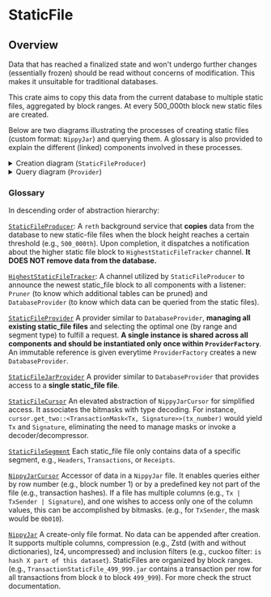 # StaticFile

## Overview

Data that has reached a finalized state and won't undergo further changes (essentially frozen) should be read without concerns of modification. This makes it unsuitable for traditional databases.

This crate aims to copy this data from the current database to multiple static files, aggregated by block ranges. At every 500_000th block new static files are created.

Below are two diagrams illustrating the processes of creating static files (custom format: `NippyJar`) and querying them. A glossary is also provided to explain the different (linked) components involved in these processes.

<details>
  <summary>Creation diagram (<code>StaticFileProducer</code>)</summary>

```mermaid
graph TD;
    I("BLOCK_HEIGHT % 500_000 == 0")--triggers-->SP(StaticFileProducer)
    SP --> |triggers| SH["create_static_file(block_range, StaticFileSegment::Headers)"]
    SP --> |triggers| ST["create_static_file(block_range, StaticFileSegment::Transactions)"]
    SP --> |triggers| SR["create_static_file(block_range, StaticFileSegment::Receipts)"]
    SP --> |triggers| ETC["create_static_file(block_range, ...)"]
    SH --> CS["create_static_file::&lt;T&gt;(DatabaseCursor)"]
    ST --> CS
    SR --> CS
    ETC --> CS
    CS --> |create| IF(NippyJar::InclusionFilters)
    CS -- iterates --> DC(DatabaseCursor) -->HN{HasNext} 
    HN --> |true| NJC(NippyJar::Compression)
    NJC --> HN
    NJC --store--> NJ
    HN --> |false| NJ 
    IF --store--> NJ(NippyJar)
    NJ --freeze--> F(File)
    F--"on success"--> SP1(StaticFileProducer)
    SP1 --"sends BLOCK_HEIGHT"--> HST(HighestStaticFileTracker)
    HST --"read by"-->Pruner
    HST --"read by"-->DatabaseProvider
    HST --"read by"-->SnapsotProvider
    HST --"read by"-->ProviderFactory

```
</details>


<details>
  <summary>Query diagram (<code>Provider</code>)</summary>

```mermaid
graph TD;
    RPC-->P
    P("Provider::header(block_number)")-->PF(ProviderFactory)
    PF--shares-->SP1("Arc(StaticFileProvider)")
    SP1--shares-->PD(DatabaseProvider)
    PF--creates-->PD
    PD--check `HighestStaticFileTracker`-->PD
    PD-->DC1{block_number <br> > <br> highest static_file block}
    DC1 --> |true| PD1("DatabaseProvider::header(block_number)")
    DC1 --> |false| ASP("StaticFileProvider::header(block_number)")
    PD1 --> MDBX
    ASP --find correct jar and creates--> JP("StaticFileJarProvider::header(block_number)")
    JP --"creates"-->SC(StaticFileCursor)
    SC --".get_one&lt; HeaderMask&lt; Header  &gt; &gt;(number)"--->NJC("NippyJarCursor")
    NJC--".row_by_number(row_index, mask)"-->NJ[NippyJar]
    NJ--"&[u8]"-->NJC
    NJC--"&[u8]"-->SC
    SC--"Header"--> JP
    JP--"Header"--> ASP
```
</details>


### Glossary
In descending order of abstraction hierarchy:

[`StaticFileProducer`](../../crates/static_file/src/static_file_producer.rs#L20): A `reth` background service that **copies** data from the database to new static-file files when the block height reaches a certain threshold (e.g., `500_000th`). Upon completion, it dispatches a notification about the higher static file block to `HighestStaticFileTracker` channel. **It DOES NOT remove data from the database.**

[`HighestStaticFileTracker`](../../crates/static_file/src/static_file_producer.rs#L22): A channel utilized by `StaticFileProducer` to announce the newest static_file block to all components with a listener: `Pruner` (to know which additional tables can be pruned) and `DatabaseProvider`  (to know which data can be queried from the static files).

[`StaticFileProvider`](../../crates/storage/provider/src/providers/static_file/manager.rs#L15) A provider similar to `DatabaseProvider`, **managing all existing static_file files** and selecting the optimal one (by range and segment type) to fulfill a request. **A single instance is shared across all components and should be instantiated only once within `ProviderFactory`**. An immutable reference is given everytime `ProviderFactory` creates a new `DatabaseProvider`.

[`StaticFileJarProvider`](../../crates/storage/provider/src/providers/static_file/jar.rs#L42) A provider similar to `DatabaseProvider` that provides access to a **single static_file file**.

[`StaticFileCursor`](../../crates/storage/db/src/static_file/cursor.rs#L12) An elevated abstraction of `NippyJarCursor` for simplified access. It associates the bitmasks with type decoding. For instance, `cursor.get_two::<TransactionMask<Tx, Signature>>(tx_number)` would yield `Tx` and `Signature`, eliminating the need to manage masks or invoke a decoder/decompressor.

[`StaticFileSegment`](../../crates/primitives/src/static_file/segment.rs#L10) Each static_file file only contains data of a specific segment, e.g., `Headers`, `Transactions`, or `Receipts`.

[`NippyJarCursor`](../../crates/storage/nippy-jar/src/cursor.rs#L12) Accessor of data in a `NippyJar` file. It enables queries either by row number (e.g., block number 1) or by a predefined key not part of the file (e.g., transaction hashes). If a file has multiple columns (e.g., `Tx | TxSender | Signature`), and one wishes to access only one of the column values, this can be accomplished by bitmasks. (e.g., for `TxSender`, the mask would be `0b010`).

[`NippyJar`](../../crates/storage/nippy-jar/src/lib.rs#57) A create-only file format. No data can be appended after creation. It supports multiple columns, compression (e.g., Zstd (with and without dictionaries), lz4, uncompressed) and inclusion filters (e.g., cuckoo filter: `is hash X part of this dataset`). StaticFiles are organized by block ranges. (e.g., `TransactionStaticFile_499_999.jar` contains a transaction per row for all transactions from block `0` to block `499_999`). For more check the struct documentation.
